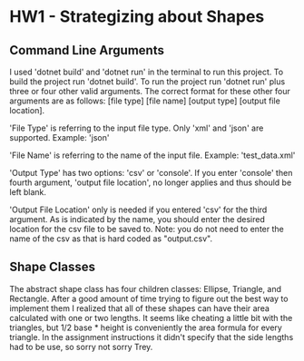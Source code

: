 # HW1 - Strategizing about Shapes

## Command Line Arguments
I used 'dotnet build' and 'dotnet run' in the terminal to run this project. To build the project run 'dotnet build'.
To run the project run 'dotnet run' plus three or four other valid arguments. The correct format for these other four
arguments are as follows: [file type] [file name] [output type] [output file location]. 

'File Type' is referring to the input file type. Only 'xml' and 'json' are supported. Example: 'json'

'File Name' is referring to the name of the input file. Example: 'test_data.xml'

'Output Type' has two options: 'csv' or 'console'. If you enter 'console' then fourth argument, 'output file location', 
no longer applies and thus should be left blank.

'Output File Location' only is needed if you entered 'csv' for the third argument. As is indicated by the name, you
should enter the desired location for the csv file to be saved to. Note: you do not need to enter the name of the csv as
that is hard coded as "output.csv".

## Shape Classes
The abstract shape class has four children classes: Ellipse, Triangle, and Rectangle. After a good amount of time trying
to figure out the best way to implement them I realized that all of these shapes can have their area calculated with
one or two lengths. It seems like cheating a little bit with the triangles, but 1/2 base * height is conveniently the 
area formula for every triangle. In the assignment instructions it didn't specify that the side lengths had to be use, 
so sorry not sorry Trey. 